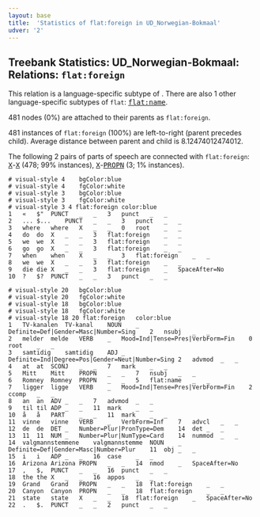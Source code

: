 ```yaml
---
layout: base
title:  'Statistics of flat:foreign in UD_Norwegian-Bokmaal'
udver: '2'
---
```


## Treebank Statistics: UD_Norwegian-Bokmaal: Relations: `flat:foreign`

This relation is a language-specific subtype of .
There are also 1 other language-specific subtypes of `flat`: <tt><a href="no_bokmaal-dep-flat-name.html">flat:name</a></tt>.

481 nodes (0%) are attached to their parents as `flat:foreign`.

481 instances of `flat:foreign` (100%) are left-to-right (parent precedes child).
Average distance between parent and child is 8.12474012474012.

The following 2 pairs of parts of speech are connected with `flat:foreign`: <tt><a href="no_bokmaal-pos-X.html">X</a></tt>-<tt><a href="no_bokmaal-pos-X.html">X</a></tt> (478; 99% instances), <tt><a href="no_bokmaal-pos-X.html">X</a></tt>-<tt><a href="no_bokmaal-pos-PROPN.html">PROPN</a></tt> (3; 1% instances).


~~~ conllu
# visual-style 4	bgColor:blue
# visual-style 4	fgColor:white
# visual-style 3	bgColor:blue
# visual-style 3	fgColor:white
# visual-style 3 4 flat:foreign	color:blue
1	«	$"	PUNCT	_	_	3	punct	_	_
2	...	$...	PUNCT	_	_	3	punct	_	_
3	where	where	X	_	_	0	root	_	_
4	do	do	X	_	_	3	flat:foreign	_	_
5	we	we	X	_	_	3	flat:foreign	_	_
6	go	go	X	_	_	3	flat:foreign	_	_
7	when	when	X	_	_	3	flat:foreign	_	_
8	we	we	X	_	_	3	flat:foreign	_	_
9	die	die	X	_	_	3	flat:foreign	_	SpaceAfter=No
10	?	$?	PUNCT	_	_	3	punct	_	_

~~~


~~~ conllu
# visual-style 20	bgColor:blue
# visual-style 20	fgColor:white
# visual-style 18	bgColor:blue
# visual-style 18	fgColor:white
# visual-style 18 20 flat:foreign	color:blue
1	TV-kanalen	TV-kanal	NOUN	_	Definite=Def|Gender=Masc|Number=Sing	2	nsubj	_	_
2	melder	melde	VERB	_	Mood=Ind|Tense=Pres|VerbForm=Fin	0	root	_	_
3	samtidig	samtidig	ADJ	_	Definite=Ind|Degree=Pos|Gender=Neut|Number=Sing	2	advmod	_	_
4	at	at	SCONJ	_	_	7	mark	_	_
5	Mitt	Mitt	PROPN	_	_	7	nsubj	_	_
6	Romney	Romney	PROPN	_	_	5	flat:name	_	_
7	ligger	ligge	VERB	_	Mood=Ind|Tense=Pres|VerbForm=Fin	2	ccomp	_	_
8	an	an	ADV	_	_	7	advmod	_	_
9	til	til	ADP	_	_	11	mark	_	_
10	å	å	PART	_	_	11	mark	_	_
11	vinne	vinne	VERB	_	VerbForm=Inf	7	advcl	_	_
12	de	de	DET	_	Number=Plur|PronType=Dem	14	det	_	_
13	11	11	NUM	_	Number=Plur|NumType=Card	14	nummod	_	_
14	valgmannstemmene	valgmannstemme	NOUN	_	Definite=Def|Gender=Masc|Number=Plur	11	obj	_	_
15	i	i	ADP	_	_	16	case	_	_
16	Arizona	Arizona	PROPN	_	_	14	nmod	_	SpaceAfter=No
17	,	$,	PUNCT	_	_	16	punct	_	_
18	the	the	X	_	_	16	appos	_	_
19	Grand	Grand	PROPN	_	_	18	flat:foreign	_	_
20	Canyon	Canyon	PROPN	_	_	18	flat:foreign	_	_
21	state	state	X	_	_	18	flat:foreign	_	SpaceAfter=No
22	.	$.	PUNCT	_	_	2	punct	_	_

~~~


